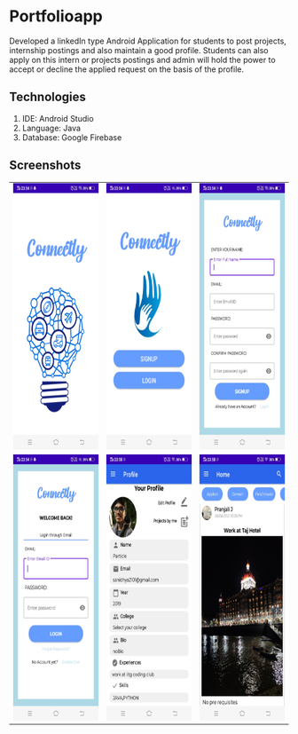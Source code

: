 # Portfolioapp

Developed a linkedIn type Android Application for students to post projects, internship postings and also maintain a good profile. Students can also apply on this intern or projects postings and admin will hold the power to accept or decline the applied request on the basis of the profile.

## Technologies
1. IDE: Android Studio
2. Language: Java
3. Database: Google Firebase

## Screenshots

<table>
  <tr>
    <td><img src="./Images/Screenshot_20210722_235424.jpg" width=270 height=480></td>
    <td><img src="./Images/Screenshot_20210722_235433.jpg" width=270 height=480></td>
    <td><img src="./Images/Screenshot_20210722_235437.jpg" width=270 height=480></td>
  </tr>
  <tr>
    <td><img src="./Images/Screenshot_20210722_235443.jpg" width=270 height=480></td>
    <td><img src="./Images/Screenshot_20210722_235827.jpg" width=270 height=480></td>
    <td><img src="./Images/Screenshot_20210722_235835.jpg" width=270 height=480></td>
  </tr>
 </table>


